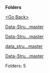 **Folders**

[&lt;Go Back&gt;](../right.html)

[Data-Stru…master](Data-Structures-master/right.html)

[Data-Stru…master](Data-Structures-Notes-master/right.html)

[data\_stru…master](data_struct_and_algo-master/right.html)

[Data-Stru…master](Data-Structures-and-Algorithms-master/right.html)

Folders: 5
